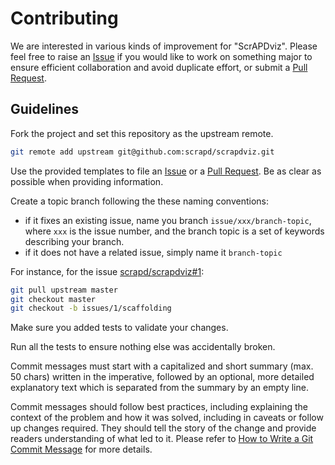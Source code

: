 # Contributing

We are interested in various kinds of improvement for "ScrAPDviz". Please feel free to raise an [Issue] if you would
like to work on something major to ensure efficient collaboration and avoid duplicate effort, or submit a
[Pull Request].

## Guidelines

Fork the project and set this repository as the upstream remote.

```bash
git remote add upstream git@github.com:scrapd/scrapdviz.git
```

Use the provided templates to file an [Issue] or a [Pull Request]. Be as clear as possible when providing information.

Create a topic branch following the these naming conventions:

* if it fixes an existing issue, name you branch `issue/xxx/branch-topic`, where `xxx` is the issue number, and the
  branch topic is a set of keywords describing your branch.
* if it does not have a related issue, simply name it `branch-topic`

For instance, for the issue [scrapd/scrapdviz#1](https://github.com/scrapd/scrapdviz/issues/1):

```bash
git pull upstream master
git checkout master
git checkout -b issues/1/scaffolding
```

Make sure you added tests to validate your changes.

Run all the tests to ensure nothing else was accidentally broken.

Commit messages must start with a capitalized and short summary (max. 50 chars) written in the imperative, followed by
an optional, more detailed explanatory text which is separated from the summary by an empty line.

Commit messages should follow best practices, including explaining the context of the problem and how it was solved,
including in caveats or follow up changes required. They should tell the story of the change and provide readers
understanding of what led to it.
Please refer to [How to Write a Git Commit Message](http://chris.beams.io/posts/git-commit/) for more details.

[Issue]: https://github.com/scrapd/scrapdviz/issues
[Pull Request]: https://github.com/scrapd/scrapdviz/pulls
